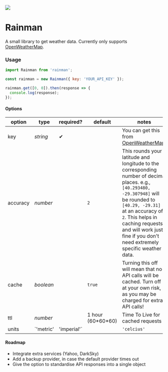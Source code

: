 ![](https://travis-ci.org/DronoRobotics/rainman.svg?branch=master)


# Rainman

A small library to get weather data. Currently only supports [OpenWeatherMap](http://openweathermap.org).

### Usage

```javascript
import Rainman from 'rainman';

const rainman = new Rainman({ key: 'YOUR_API_KEY' });

rainman.get([0, 0]).then(response => {
  console.log(response);
});
```

#### Options

| option   | type      | required? | default     | notes
|----------|-----------|-----------|-------------|-------|
| key      | *string*  | ✔         |             | You can get this from [OpenWeatherMap](https://home.openweathermap.org/api_keys).|
| accuracy | *number*  |           | `2`         | This rounds your latitude and longitude to the corresponding number of decimal places. e.g., `[40.293480, -29.307948]` will be rounded to `[40.29, -29.31]` at an accuracy of `2`. This helps in caching requests and will work just fine if you don't need extremely specific weather data.|
| cache    | *boolean* |           | `true`      | Turning this off will mean that no API calls will be cached. Turn off at your own risk, as you may be charged for extra API calls! |
| ttl      | *number*  |           | 1 hour (60\*60\*60)      | Time To Live for cached requests |
| units    | `'metric' | 'imperial'`  |           | `'celcius'` |  |

#### Roadmap

* Integrate extra services (Yahoo, DarkSky)
* Add a backup provider, in case the default provider times out
* Give the option to standardise API responses into a single object
